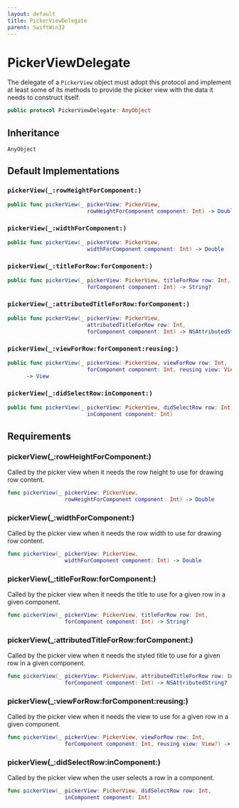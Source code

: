 ```yaml
---
layout: default
title: PickerViewDelegate
parent: SwiftWin32
---
```

# PickerViewDelegate

The delegate of a `PickerView` object must adopt this protocol and implement
at least some of its methods to provide the picker view with the data it
needs to construct itself.

``` swift
public protocol PickerViewDelegate: AnyObject 
```

## Inheritance

`AnyObject`

## Default Implementations

### `pickerView(_:rowHeightForComponent:)`

``` swift
public func pickerView(_ pickerView: PickerView,
                         rowHeightForComponent component: Int) -> Double 
```

### `pickerView(_:widthForComponent:)`

``` swift
public func pickerView(_ pickerView: PickerView,
                         widthForComponent component: Int) -> Double 
```

### `pickerView(_:titleForRow:forComponent:)`

``` swift
public func pickerView(_ pickerView: PickerView, titleForRow row: Int,
                         forComponent component: Int) -> String? 
```

### `pickerView(_:attributedTitleForRow:forComponent:)`

``` swift
public func pickerView(_ pickerView: PickerView,
                         attributedTitleForRow row: Int,
                         forComponent component: Int) -> NSAttributedString? 
```

### `pickerView(_:viewForRow:forComponent:reusing:)`

``` swift
public func pickerView(_ pickerView: PickerView, viewForRow row: Int,
                         forComponent component: Int, reusing view: View?)
      -> View 
```

### `pickerView(_:didSelectRow:inComponent:)`

``` swift
public func pickerView(_ pickerView: PickerView, didSelectRow row: Int,
                         inComponent component: Int) 
```

## Requirements

### pickerView(\_:​rowHeightForComponent:​)

Called by the picker view when it needs the row height to use for drawing
row content.

``` swift
func pickerView(_ pickerView: PickerView,
                  rowHeightForComponent component: Int) -> Double
```

### pickerView(\_:​widthForComponent:​)

Called by the picker view when it needs the row width to use for drawing
row content.

``` swift
func pickerView(_ pickerView: PickerView,
                  widthForComponent component: Int) -> Double
```

### pickerView(\_:​titleForRow:​forComponent:​)

Called by the picker view when it needs the title to use for a given row
in a given component.

``` swift
func pickerView(_ pickerView: PickerView, titleForRow row: Int,
                  forComponent component: Int) -> String?
```

### pickerView(\_:​attributedTitleForRow:​forComponent:​)

Called by the picker view when it needs the styled title to use for a
given row in a given component.

``` swift
func pickerView(_ pickerView: PickerView, attributedTitleForRow row: Int,
                  forComponent component: Int) -> NSAttributedString?
```

### pickerView(\_:​viewForRow:​forComponent:​reusing:​)

Called by the picker view when it needs the view to use for a given row in
a given component.

``` swift
func pickerView(_ pickerView: PickerView, viewForRow row: Int,
                  forComponent component: Int, reusing view: View?) -> View
```

### pickerView(\_:​didSelectRow:​inComponent:​)

Called by the picker view when the user selects a row in a component.

``` swift
func pickerView(_ pickerView: PickerView, didSelectRow row: Int,
                  inComponent component: Int)
```
